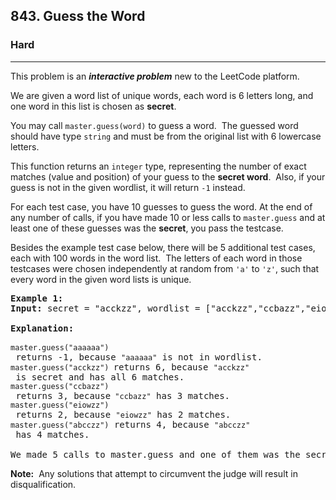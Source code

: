 <h2>843. Guess the Word</h2><h3>Hard</h3><hr><div><p>This problem is an&nbsp;<strong><em>interactive problem</em></strong>&nbsp;new to the LeetCode platform.</p>

<p>We are given a word list of unique words, each word is 6 letters long, and one word in this list is chosen as <strong>secret</strong>.</p>

<p>You may call <code>master.guess(word)</code>&nbsp;to guess a word.&nbsp; The guessed word should have&nbsp;type <code>string</code>&nbsp;and must be from the original list&nbsp;with 6 lowercase letters.</p>

<p>This function returns an&nbsp;<code>integer</code>&nbsp;type, representing&nbsp;the number of exact matches (value and position) of your guess to the <strong>secret word</strong>.&nbsp; Also, if your guess is not in the given wordlist, it will return <code>-1</code> instead.</p>

<p>For each test case, you have 10 guesses to guess the word. At the end of any number of calls, if you have made 10 or less calls to <code>master.guess</code>&nbsp;and at least one of these guesses was the <strong>secret</strong>, you pass the testcase.</p>

<p>Besides the example test case below, there will be 5&nbsp;additional test cases, each with 100 words in the word list.&nbsp; The letters of each word in those testcases were chosen&nbsp;independently at random from <code>'a'</code> to <code>'z'</code>, such that every word in the given word lists is unique.</p>

<pre><strong>Example 1:</strong>
<strong>Input:</strong>&nbsp;secret = "acckzz", wordlist = ["acckzz","ccbazz","eiowzz","abcczz"]

<strong>Explanation:</strong>

<code>master.guess("aaaaaa")</code> returns -1, because&nbsp;<code>"aaaaaa"</code>&nbsp;is not in wordlist.
<code>master.guess("acckzz") </code>returns 6, because&nbsp;<code>"acckzz"</code> is secret and has all 6&nbsp;matches.
<code>master.guess("ccbazz")</code> returns 3, because<code>&nbsp;"ccbazz"</code>&nbsp;has 3 matches.
<code>master.guess("eiowzz")</code> returns 2, because&nbsp;<code>"eiowzz"</code>&nbsp;has 2&nbsp;matches.
<code>master.guess("abcczz")</code> returns 4, because&nbsp;<code>"abcczz"</code> has 4 matches.

We made 5 calls to&nbsp;master.guess and one of them was the secret, so we pass the test case.
</pre>

<p><strong>Note:</strong>&nbsp; Any solutions that attempt to circumvent the judge&nbsp;will result in disqualification.</p>
</div>